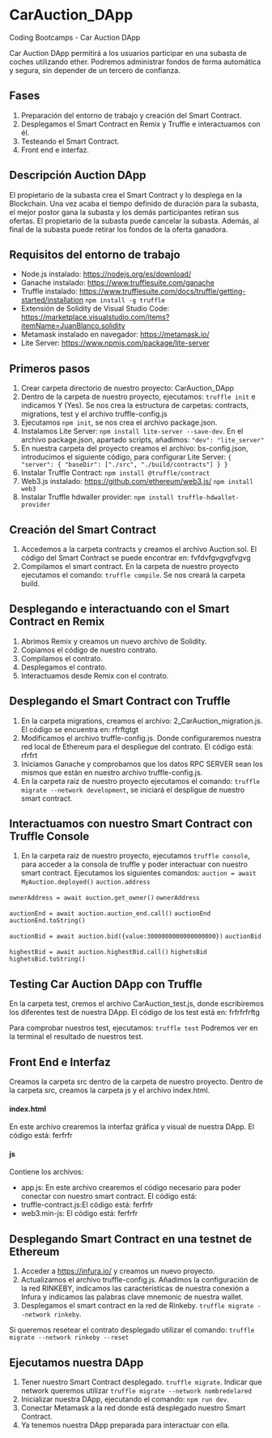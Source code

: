 # CarAuction_DApp
 Coding Bootcamps - Car Auction DApp

Car Auction DApp permitirá a los usuarios participar en una subasta de coches utilizando ether.
Podremos administrar fondos de forma automática y segura, sin depender de un tercero de confianza.

## Fases

1. Preparación del entorno de trabajo y creación del Smart Contract. 
2. Desplegamos el Smart Contract en Remix y Truffle e interactuamos con él.
3. Testeando el Smart Contract.
4. Front end e interfaz. 


## Descripción Auction DApp

El propietario de la subasta crea el Smart Contract y lo desplega en la Blockchain. Una vez acaba el tiempo definido de duración para la subasta, el mejor postor gana la subasta y los demás participantes retiran sus ofertas.
El propietario de la subasta puede cancelar la subasta. Además, al final de la subasta puede retirar los fondos de la oferta ganadora.


## Requisitos del entorno de trabajo

- Node.js instalado: https://nodejs.org/es/download/
- Ganache instalado: https://www.trufflesuite.com/ganache 
- Truffle instalado: https://www.trufflesuite.com/docs/truffle/getting-started/installation `npm install -g truffle`
- Extensión de Solidity de Visual Studio Code: https://marketplace.visualstudio.com/items?itemName=JuanBlanco.solidity 
- Metamask instalado en navegador: https://metamask.io/ 
- Lite Server: https://www.npmjs.com/package/lite-server


## Primeros pasos

1. Crear carpeta directorio de nuestro proyecto: CarAuction_DApp
2. Dentro de la carpeta de nuestro proyecto, ejecutamos: `truffle init` e indicamos Y (Yes). Se nos crea la estructura de carpetas: contracts, migrations, test y el archivo truffle-config.js
3. Ejecutamos `npm init`, se nos crea el archivo package.json. 
4. Instalamos Lite Server: `npm install lite-server --save-dev`. En el archivo package.json, apartado scripts, añadimos: `"dev": "lite_server"`
5. En nuestra carpeta del proyecto creamos el archivo: bs-config.json, introducimos el siguiente código, para configurar Lite Server:
`{
    "server": {
      "baseDir": ["./src", "./build/contracts"]
    }
  }`
6. Instalar Truffle Contract: `npm install @truffle/contract`
7. Web3.js instalado: https://github.com/ethereum/web3.js/ `npm install web3`
8. Instalar Truffle hdwaller provider: `npm install truffle-hdwallet-provider`


## Creación del Smart Contract

1. Accedemos a la carpeta contracts y creamos el archivo Auction.sol. El código del Smart Contract se puede encontrar en: fvfdvfgvgvgfvgvg
2. Compilamos el smart contract. En la carpeta de nuestro proyecto ejecutamos el comando: `truffle compile`. Se nos creará la carpeta build.


## Desplegando e interactuando con el Smart Contract en Remix

1. Abrimos Remix y creamos un nuevo archivo de Solidity. 
2. Copiamos el código de nuestro contrato. 
3. Compilamos el contrato. 
4. Desplegamos el contrato. 
5. Interactuamos desde Remix con el contrato.


## Desplegando el Smart Contract con Truffle 

1. En la carpeta migrations, creamos el archivo: 2_CarAuction_migration.js. El código se encuentra en: rfrftgtgt
2. Modificamos el archivo truffle-config.js. Donde configuraremos nuestra red local de Ethereum para el despliegue del contrato. El código está: rfrfrt
3. Iniciamos Ganache y comprobamos que los datos RPC SERVER sean los mismos que están en nuestro archivo truffle-config.js.
4. En la carpeta raiz de nuestro proyecto ejecutamos el comando: `truffle migrate --network development`, se iniciará el despligue de nuestro smart contract. 


## Interactuamos con nuestro Smart Contract con Truffle Console

1. En la carpeta raiz de nuestro proyecto, ejecutamos `truffle console`, para acceder a la consola de truffle y poder interactuar con nuestro smart contract. Ejecutamos los siguientes comandos: 
`auction = await MyAuction.deployed()`
`auction.address`

`ownerAddress = await auction.get_owner()`
`ownerAddress`

`auctionEnd = await auction.auction_end.call()`
`auctionEnd`
`auctionEnd.toString()`

`auctionBid = await auction.bid({value:3000000000000000000})`
`auctionBid`

`highestBid = await auction.highestBid.call()`
`highetsBid`
`highetsBid.toString()`



## Testing Car Auction DApp con Truffle

En la carpeta test, cremos el archivo CarAuction_test.js, donde escribiremos los diferentes test de nuestra DApp.
El código de los test está en: frfrfrfrftg

Para comprobar nuestros test, ejecutamos: `truffle test`
Podremos ver en la terminal el resultado de nuestros test. 



## Front End e Interfaz

Creamos la carpeta src dentro de la carpeta de nuestro proyecto. Dentro de la carpeta src, creamos la carpeta js y el archivo index.html.

#### index.html  

En este archivo crearemos la interfaz gráfica y visual de nuestra DApp. 
El código está: ferfrfr


#### js

Contiene los archivos: 

- app.js: En este archivo crearemos el código necesario para poder conectar con nuestro smart contract. El código está: 
- truffle-contract.js:El código está: ferfrfr
- web3.min-js: El código está: ferfrfr



## Desplegando Smart Contract en una testnet de Ethereum

1. Acceder a https://infura.io/ y creamos un nuevo proyecto. 
2. Actualizamos el archivo truffle-config.js. Añadimos la configuración de la red RINKEBY, indicamos las características de nuestra conexión a Infura y indicamos las palabras clave mnemonic de nuestra wallet. 
3. Desplegamos el smart contract en la red de Rinkeby. `truffle migrate --network rinkeby`.

Si queremos resetear el contrato desplegado utilizar el comando: `truffle migrate --network rinkeby --reset`



## Ejecutamos nuestra DApp

1. Tener nuestro Smart Contract desplegado. `truffle migrate`. Indicar que network queremos utilizar `truffle migrate --network nombredelared`
2. Inicializar nuestra DApp, ejecutando el comando: `npm run dev`.
3. Conectar Metamask a la red donde está desplegado nuestro Smart Contract. 
4. Ya tenemos nuestra DApp preparada para interactuar con ella. 